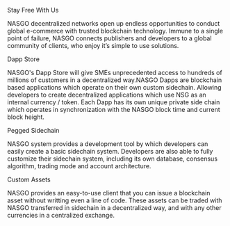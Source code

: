Stay Free With Us

NASGO decentralized networks open up endless opportunities to conduct global e-commerce with trusted blockchain technology. Immune to a single point of failure, NASGO connects publishers and developers to a global community of clients, who enjoy it’s simple to use solutions.

Dapp Store

NASGO's Dapp Store will give SMEs unprecedented access to hundreds of millions of customers in a decentralized way.NASGO Dapps are blockchain based applications which operate on their own custom sidechain. Allowing developers to create decentralized applications which use NSG as an internal currency / token. Each Dapp has its own unique private side chain which operates in synchronization with the NASGO block time and current block height.

Pegged Sidechain

NASGO system provides a development tool by which developers can easily create a basic sidechain system. Developers are also able to fully customize their sidechain system, including its own database, consensus algorithm, trading mode and account architecture.

Custom Assets

NASGO provides an easy-to-use client that you can issue a blockchain asset without writting even a line of code. These assets can be traded with NASGO transferred in sidechain in a decentralized way, and with any other currencies in a centralized exchange.

